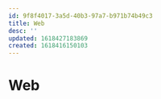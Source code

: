 ```yaml
---
id: 9f8f4017-3a5d-40b3-97a7-b971b74b49c3
title: Web
desc: ''
updated: 1618427183869
created: 1618416150103
---
```


# Web